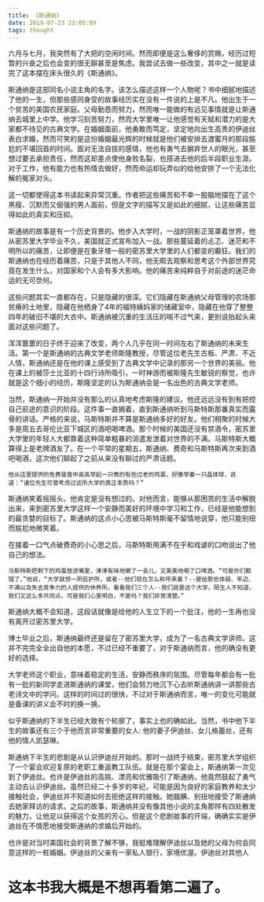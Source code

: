 ```yaml
---
title: 《斯通纳》
date: 2019-07-23 23:05:09
tags: thought
---
```


六月与七月，我突然有了大把的空闲时间。然而即便是这么奢侈的赏赐，经历过短暂的兴奋之后也会变的很无聊甚至是焦虑。我尝试去做一些改变，其中之一就是读完了这本摆在床头很久的《斯通纳》。

斯通纳是这部同名小说主角的名字。该怎么描述这样一个人物呢？书中细腻地描述了他的一生，但那些感同身受的故事经历实在没有一件说的上是不凡。他出生于一个贫苦的美国农民家庭。父母勤恳而努力，然而唯一能做的有远见事情就是让斯通纳去城里上中学。他学习刻苦努力，然而大学里唯一让他感觉有天赋和潜力的是大家都不待见的古典文学。在婚姻面前，他勇敢而笃定，坚定地向出生高贵的伊迪丝表白求婚，然而可笑的是这份婚姻最光辉的时候就是他们被安排去渡蜜月的那段尴尬的不堪回首的时间。面对无法自拔的感情，他也有勇气去摒弃世人的眼光，甚至想过要去承担责任，然而这却差点使他身败名裂，也搭进去他的后半段职业生涯。对于工作，他有能力也有热情去做好，然而命运却玩弄似的给他安排了一个无法化解的冤家对头。

这一切都使得这本书读起来异常沉重。作者把这些痛苦和不幸一股脑地摆在了这个黑瘦、沉默而又倔强的男人面前，但是文字的描写又是如此的细腻，让这些痛苦显得如此的真实和压抑。

斯通纳的故事是有一个历史背景的。他步入大学时，一战的阴影正笼罩着世界，他从密苏里大学毕业不久，美国就正式宣布加入一战。那些蔓延着的忐忑、迷茫和不明所以的痛苦，让即便是在象牙塔一般的密苏里大学里的人们都变的癫狂。我们的斯通纳也在经历着痛苦，只是于其他人不同，他无暇去观察和思考这个外部世界究竟在发生什么，对国家和个人会有多大影响。他的痛苦来纯粹自于对前途的迷茫命运的无可奈何。

这些问题其实一直都存在，只是隐藏的很深。它们隐藏在斯通纳父母管理的农场那贫瘠的土地里，隐藏在他栖身了4年的福特姨妈家的储藏室中，隐藏在他穿了整整四年的破旧不堪的大衣中。斯通纳被沉重的生活压的喘不过气来，更别说抬起头来面对这些问题了。

浑浑噩噩的日子终于迎来了改变，两个人几乎在同一时间左右了斯通纳的未来生活。第一个是斯通纳的古典文学老师斯隆教授，尽管这位老先生古板、严肃、不近人情，斯通纳还是在他的课上感受到了古典文学中记录的那另一个世界的美丽。他在课上的被莎士比亚的十四行诗所吸引，一时神游而被斯隆先生敏锐的察觉，也许就是这个细小的经历，斯隆坚定的认为斯通纳会是一名出色的古典文学老师。

当然，斯通纳一开始并没有那么的认真地考虑斯隆的建议。他还远远没有到有把控自己前途的意识的阶段。这件事一直搁着，直到斯通纳听到马斯特斯那番真实而露骨的讲话。严格的来说，马斯特斯并不算是斯通纳多好的好友。他们相聚的时候大多是周五去哥伦比亚下城区的酒吧喝啤酒。那个时候的美国还没有禁酒令，密苏里大学里的年轻人大都靠着这种简单粗暴的消遣发泄着对世界的不满。马斯特斯大概算得上是老牌酒友了。在一个平常的星期五，斯通纳、费奇和马斯特斯再次来到酒吧喝酒，这次他们聊起了之前从来没有聊过的严肃话题。
```
他从店里提供的免费餐食中高高举起一只煮的有些过老的鸡蛋，好像举着一只晶体球，说道：“诸位先生可曾考虑过这所大学的真正本质吗？”
```
斯通纳笑着摇摇头。他肯定是没有想过的。对他而言，能够从那困苦的生活中解脱出来，来到密苏里大学这样一个安静而美好的环境中学习和工作，已经是他能想到的最贪婪的目标了。斯通纳的这点小心思被马斯特斯毫不留情地说穿，他只能别扭而尴尬地微笑着。

在接着一口气点破费奇的小心思之后，马斯特斯用满不在乎和戏谑的口吻说出了他自己的想法。
```
马斯特斯把剩下的鸡蛋放进嘴里，津津有味地嚼了一会儿，又美美地喝了口啤酒。“可是你们都错了，”他说，“大学就想一所庇护所，或者--他们现在怎么称呼来着？--是给那些体弱、年迈、不满以及失去竞争力的人提供的休养所。看看我们三个人--我们就是这个大学。陌生人不知道，我们又这么多共同点，可是我们心里明白，不是吗？我们非常清楚。”
```

斯通纳大概不会知道，这段话就像是给他的人生立下的一个批注，他的一生再也没有离开过密苏里大学。

博士毕业之后，斯通纳最终还是留在了密苏里大学，成为了一名古典文学讲师。这并不完完全全出自他的本愿，不过已经不重要了，对于斯通纳而言，他的确没有更好的选择。

大学老师这个职业，意味着稳定的生活，安静而秩序的氛围。尽管每年都会有一批有一批的新同学走进斯通纳的课堂，他们会努力地沉下心去听斯通纳讲一讲那些古老诗文中的学问。这样的时间过的很快，不过对于斯通纳而言，唯一的变化可能就是备课的讲义会不时的换一换。

似乎斯通纳的下半生已经大致有个轮廓了，事实上也的确如此。当然，书中他下半生的故事还有三个于他而言非常重要的女人: 他的妻子伊迪丝、女儿格蕾丝，还有他的情人凯瑟琳。

斯通纳下半生的悲剧是从认识伊迪丝开始的。那时一战终于结束，密苏里大学组织了一个宴会欢迎复原的老职工重返教工队伍。就是在那个宴会上，斯通纳第一次见到了伊迪丝。也许是伊迪丝的高挑、漂亮和优雅吸引了斯通纳，他竟然鼓起了勇气主动去认识伊迪丝。虽然已经二十多岁的年纪，可能是因为良好的家庭教养和太少接触社会，伊迪丝并不知道如何去拒绝这样的接触。她腼腆、别扭地接受了斯通纳去她家拜访的请求。之后的故事，斯通纳并没有像其他小说的主角那样有四处散发的魅力，让他足以获得这个女孩的芳心。但是这个悲剧故事的开端，确确实实是伊迪丝在不情愿地接受斯通纳的求婚后开始的。

也许是对当时美国社会的背景了解不够，我挺难理解伊迪丝以及她的父母为何会同意这样的一桩婚姻。伊迪丝的父亲有一家私人银行，家境优渥。伊迪丝对其他人

# 这本书我大概是不想再看第二遍了。